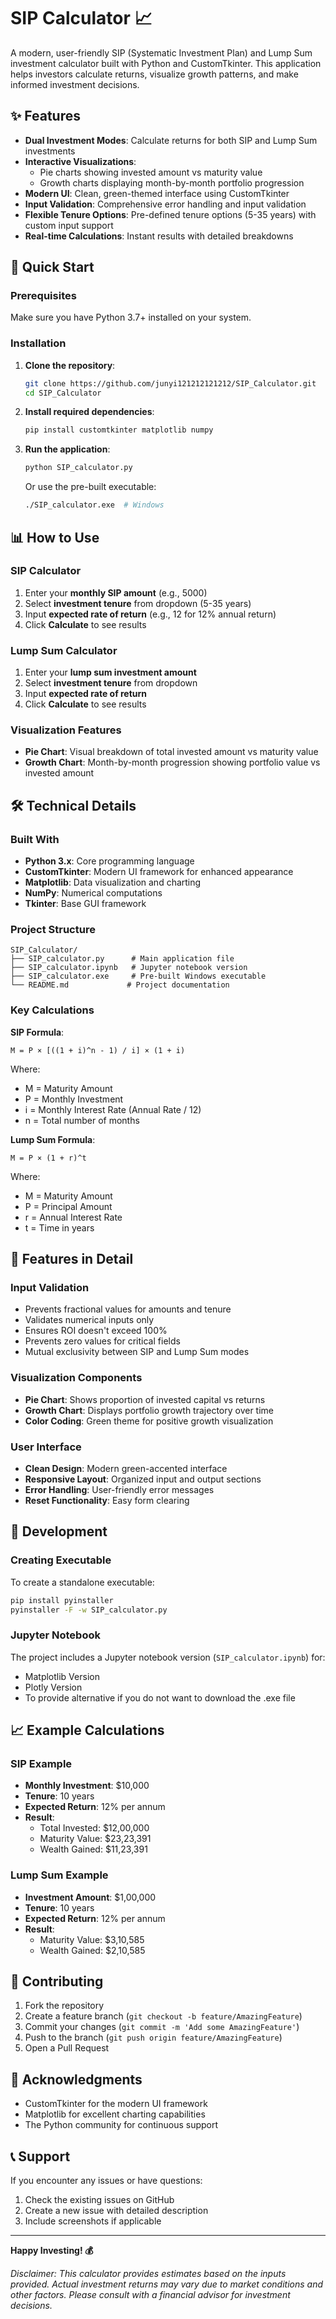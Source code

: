 # SIP Calculator 📈

A modern, user-friendly SIP (Systematic Investment Plan) and Lump Sum investment calculator built with Python and CustomTkinter. This application helps investors calculate returns, visualize growth patterns, and make informed investment decisions.

## ✨ Features

- **Dual Investment Modes**: Calculate returns for both SIP and Lump Sum investments
- **Interactive Visualizations**:
  - Pie charts showing invested amount vs maturity value
  - Growth charts displaying month-by-month portfolio progression
- **Modern UI**: Clean, green-themed interface using CustomTkinter
- **Input Validation**: Comprehensive error handling and input validation
- **Flexible Tenure Options**: Pre-defined tenure options (5-35 years) with custom input support
- **Real-time Calculations**: Instant results with detailed breakdowns

## 🚀 Quick Start

### Prerequisites

Make sure you have Python 3.7+ installed on your system.

### Installation

1. **Clone the repository**:
   ```bash
   git clone https://github.com/junyi121212121212/SIP_Calculator.git
   cd SIP_Calculator
   ```

2. **Install required dependencies**:
   ```bash
   pip install customtkinter matplotlib numpy
   ```

3. **Run the application**:
   ```bash
   python SIP_calculator.py
   ```

   Or use the pre-built executable:
   ```bash
   ./SIP_calculator.exe  # Windows
   ```

## 📊 How to Use

### SIP Calculator
1. Enter your **monthly SIP amount** (e.g., 5000)
2. Select **investment tenure** from dropdown (5-35 years)
3. Input **expected rate of return** (e.g., 12 for 12% annual return)
4. Click **Calculate** to see results

### Lump Sum Calculator
1. Enter your **lump sum investment amount**
2. Select **investment tenure** from dropdown
3. Input **expected rate of return**
4. Click **Calculate** to see results

### Visualization Features
- **Pie Chart**: Visual breakdown of total invested amount vs maturity value
- **Growth Chart**: Month-by-month progression showing portfolio value vs invested amount

## 🛠️ Technical Details

### Built With
- **Python 3.x**: Core programming language
- **CustomTkinter**: Modern UI framework for enhanced appearance
- **Matplotlib**: Data visualization and charting
- **NumPy**: Numerical computations
- **Tkinter**: Base GUI framework

### Project Structure
```
SIP_Calculator/
├── SIP_calculator.py      # Main application file
├── SIP_calculator.ipynb   # Jupyter notebook version
├── SIP_calculator.exe     # Pre-built Windows executable
└── README.md             # Project documentation
```

### Key Calculations

**SIP Formula**:
```
M = P × [((1 + i)^n - 1) / i] × (1 + i)
```
Where:
- M = Maturity Amount
- P = Monthly Investment
- i = Monthly Interest Rate (Annual Rate / 12)
- n = Total number of months

**Lump Sum Formula**:
```
M = P × (1 + r)^t
```
Where:
- M = Maturity Amount
- P = Principal Amount
- r = Annual Interest Rate
- t = Time in years

## 🎯 Features in Detail

### Input Validation
- Prevents fractional values for amounts and tenure
- Validates numerical inputs only
- Ensures ROI doesn't exceed 100%
- Prevents zero values for critical fields
- Mutual exclusivity between SIP and Lump Sum modes

### Visualization Components
- **Pie Chart**: Shows proportion of invested capital vs returns
- **Growth Chart**: Displays portfolio growth trajectory over time
- **Color Coding**: Green theme for positive growth visualization

### User Interface
- **Clean Design**: Modern green-accented interface
- **Responsive Layout**: Organized input and output sections
- **Error Handling**: User-friendly error messages
- **Reset Functionality**: Easy form clearing

## 🔧 Development

### Creating Executable
To create a standalone executable:

```bash
pip install pyinstaller
pyinstaller -F -w SIP_calculator.py
```

### Jupyter Notebook
The project includes a Jupyter notebook version (`SIP_calculator.ipynb`) for:
- Matplotlib Version
- Plotly Version
- To provide alternative if you do not want to download the .exe file

## 📈 Example Calculations

### SIP Example
- **Monthly Investment**: $10,000
- **Tenure**: 10 years
- **Expected Return**: 12% per annum
- **Result**:
  - Total Invested: $12,00,000
  - Maturity Value: $23,23,391
  - Wealth Gained: $11,23,391

### Lump Sum Example
- **Investment Amount**: $1,00,000
- **Tenure**: 10 years
- **Expected Return**: 12% per annum
- **Result**:
  - Maturity Value: $3,10,585
  - Wealth Gained: $2,10,585

## 🤝 Contributing

1. Fork the repository
2. Create a feature branch (`git checkout -b feature/AmazingFeature`)
3. Commit your changes (`git commit -m 'Add some AmazingFeature'`)
4. Push to the branch (`git push origin feature/AmazingFeature`)
5. Open a Pull Request

## 🙏 Acknowledgments

- CustomTkinter for the modern UI framework
- Matplotlib for excellent charting capabilities
- The Python community for continuous support

## 📞 Support

If you encounter any issues or have questions:
1. Check the existing issues on GitHub
2. Create a new issue with detailed description
3. Include screenshots if applicable

---

**Happy Investing! 💰**

*Disclaimer: This calculator provides estimates based on the inputs provided. Actual investment returns may vary due to market conditions and other factors. Please consult with a financial advisor for investment decisions.*